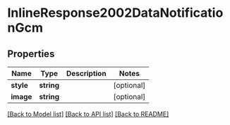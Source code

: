 # InlineResponse2002DataNotificationGcm

## Properties
Name | Type | Description | Notes
------------ | ------------- | ------------- | -------------
**style** | **string** |  | [optional] 
**image** | **string** |  | [optional] 

[[Back to Model list]](../../README.md#documentation-for-models) [[Back to API list]](../../README.md#documentation-for-api-endpoints) [[Back to README]](../../README.md)

